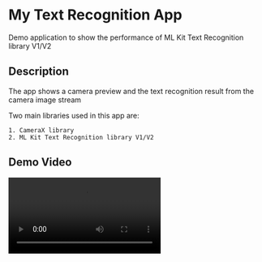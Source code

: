 # My Text Recognition App

Demo application to show the performance of ML Kit Text Recognition library V1/V2

## Description

The app shows a camera preview and the text recognition result from the camera image stream  

Two main libraries used in this app are: 

    1. CameraX library 
    2. ML Kit Text Recognition library V1/V2

## Demo Video

![Demo Video](media/20220518_text_recognition.mp4)

